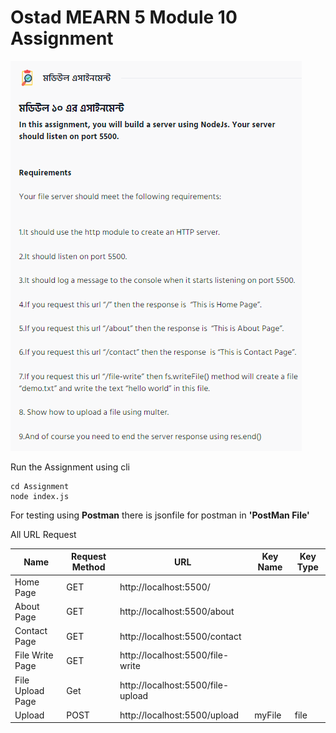 # Ostad MEARN 5 Module 10 Assignment

![alt text](Images/image.png)

Run the Assignment using cli

```
cd Assignment
node index.js
```

For testing using **Postman** there is jsonfile for postman in **'PostMan File'**

All URL Request

| Name | Request Method | URL | Key Name | Key Type |
| --- | --- | --- | --- | --- |
| Home Page | GET | http://localhost:5500/ |  |  |
| About Page | GET | http://localhost:5500/about |  |  |
| Contact Page | GET | http://localhost:5500/contact |  |  |
| File Write Page | GET | http://localhost:5500/file-write |  |  |
| File Upload Page | Get | http://localhost:5500/file-upload |  |  |
| Upload | POST | http://localhost:5500/upload | myFile | file |
    
